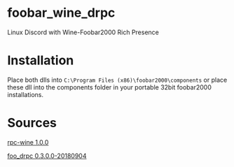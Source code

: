 # foobar_wine_drpc
Linux Discord with Wine-Foobar2000 Rich Presence 

# Installation
Place both dlls into `C:\Program Files (x86)\foobar2000\components`
or place these dll into the components folder in your portable 32bit foobar2000 installations.

# Sources
[rpc-wine 1.0.0](https://github.com/mellowagain/rpc-wine)

[foo_drpc 0.3.0.0-20180904](https://github.com/ultrasn0w/foo_drpc)

